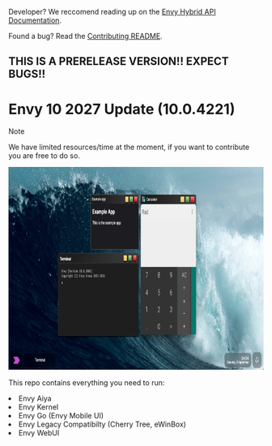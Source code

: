 <p>Developer? We reccomend reading up on the <a href="/Docs/README.md">Envy Hybrid API Documentation</a>.</p>
<p>Found a bug? Read the <a href="CONTRIBUTING.md">Contributing README</a>.</p>
<h2>THIS IS A PRERELEASE VERSION!! EXPECT BUGS!!</h2>
<h1>Envy 10 2027 Update (10.0.4221)</h1>

> [!NOTE]
> We have limited resources/time at the moment, if you want to contribute you are free to do so.

<img src="Assets/readme/demos/3006.png" height="400px" alt="A screenshot of Envy, running several demonstration apps">
<p>This repo contains everything you need to run:</p>
<li>Envy Aiya</li>
<li>Envy Kernel</li>
<li>Envy Go (Envy Mobile UI)</li>
<li>Envy Legacy Compatibilty (Cherry Tree, eWinBox)</li>
<li>Envy WebUI</li>
<br>
